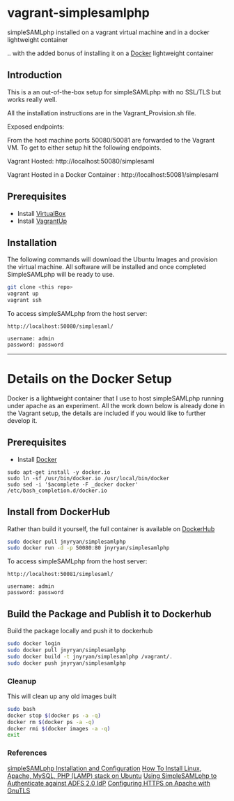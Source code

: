 # vagrant-simplesamlphp

simpleSAMLphp installed on a vagrant virtual machine and in a docker lightweight container

.. with the added bonus of installing it on a [Docker](https://www.docker.com/) lightweight container

## Introduction

This is a an out-of-the-box setup for simpleSAMLphp with no SSL/TLS but works really well.

All the installation instructions are in the Vagrant_Provision.sh file.

Exposed endpoints:

From the host machine ports 50080/50081 are forwarded to the Vagrant VM. To get
to either setup hit the following endpoints.

Vagrant Hosted: http://localhost:50080/simplesaml

Vagrant Hosted in a Docker Container : http://localhost:50081/simplesaml

## Prerequisites
  - Install [VirtualBox](https://www.virtualbox.org/)
  - Install [VagrantUp](http://www.vagrantup.com/)

## Installation

The following commands will download the Ubuntu Images and provision the virtual
machine. All software will be installed and once completed SimpleSAMLphp will
be ready to use.

``` bash
git clone <this repo>
vagrant up
vagrant ssh
```

To access simpleSAMLphp from the host server:

```
http://localhost:50080/simplesaml/

username: admin
password: password

```

---

# Details on the Docker Setup

Docker is a lightweight container that I use to host simpleSAMLphp running under
apache as an experiment. All the work down below is already done in the Vagrant
setup, the details are included if you would like to further develop it.

## Prerequisites

  - Install [Docker](https://www.docker.com/)
  ```
  sudo apt-get install -y docker.io
  sudo ln -sf /usr/bin/docker.io /usr/local/bin/docker
  sudo sed -i '$acomplete -F _docker docker' /etc/bash_completion.d/docker.io
  ```

## Install from DockerHub

Rather than build it yourself, the full container is available on [DockerHub](http://hub.docker.com)

``` bash
sudo docker pull jnyryan/simplesamlphp
sudo docker run -d -p 50080:80 jnyryan/simplesamlphp
```

To access simpleSAMLphp from the host server:

```
http://localhost:50081/simplesaml/

username: admin
password: password

```


## Build the Package and Publish it to Dockerhub

Build the package locally and push it to dockerhub

``` bash
sudo docker login
sudo docker pull jnyryan/simplesamlphp
sudo docker build -t jnyryan/simplesamlphp /vagrant/.
sudo docker push jnyryan/simplesamlphp
```

### Cleanup

This will clean up any old images built

``` bash
sudo bash
docker stop $(docker ps -a -q)
docker rm $(docker ps -a -q)
docker rmi $(docker images -a -q)
exit

```



### References

[simpleSAMLphp Installation and Configuration](https://simplesamlphp.org/docs/stable/simplesamlphp-install)
[How To Install Linux, Apache, MySQL, PHP (LAMP) stack on Ubuntu](https://www.digitalocean.com/community/tutorials/how-to-install-linux-apache-mysql-php-lamp-stack-on-ubuntu)
[Using SimpleSAMLphp to Authenticate against ADFS 2.0 IdP](https://groups.google.com/forum/#!msg/simplesamlphp/I8IiDpeKSvY/URSlh-ssXQ4J)
[Configuring HTTPS on Apache with GnuTLS](https://help.ubuntu.com/community/GnuTLS)

